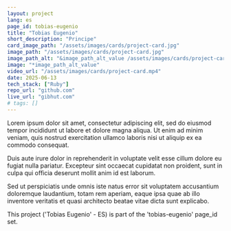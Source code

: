 ```yaml
---
layout: project
lang: es
page_id: tobias-eugenio
title: "Tobias Eugenio"
short_description: "Principe"
card_image_path: "/assets/images/cards/project-card.jpg"
image_path: "/assets/images/cards/project-card.jpg"
image_path_alt: "&image_path_alt_value /assets/images/cards/project-card.jpg"
image: "*image_path_alt_value"
video_url: "/assets/images/cards/project-card.mp4"
date: 2025-06-13
tech_stack: ["Ruby"]
repo_url: "github.com"
live_url: "gibhut.com"
# tags: []
---
```


Lorem ipsum dolor sit amet, consectetur adipiscing elit, sed do eiusmod tempor incididunt ut labore et dolore magna aliqua.
Ut enim ad minim veniam, quis nostrud exercitation ullamco laboris nisi ut aliquip ex ea commodo consequat.

Duis aute irure dolor in reprehenderit in voluptate velit esse cillum dolore eu fugiat nulla pariatur.
Excepteur sint occaecat cupidatat non proident, sunt in culpa qui officia deserunt mollit anim id est laborum.

Sed ut perspiciatis unde omnis iste natus error sit voluptatem accusantium doloremque laudantium, totam rem aperiam,
eaque ipsa quae ab illo inventore veritatis et quasi architecto beatae vitae dicta sunt explicabo.


This project ('Tobias Eugenio' - ES) is part of the 'tobias-eugenio' page_id set.